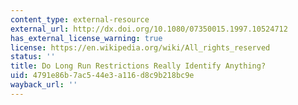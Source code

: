 ```yaml
---
content_type: external-resource
external_url: http://dx.doi.org/10.1080/07350015.1997.10524712
has_external_license_warning: true
license: https://en.wikipedia.org/wiki/All_rights_reserved
status: ''
title: Do Long Run Restrictions Really Identify Anything?
uid: 4791e86b-7ac5-44e3-a116-d8c9b218bc9e
wayback_url: ''
---
```

